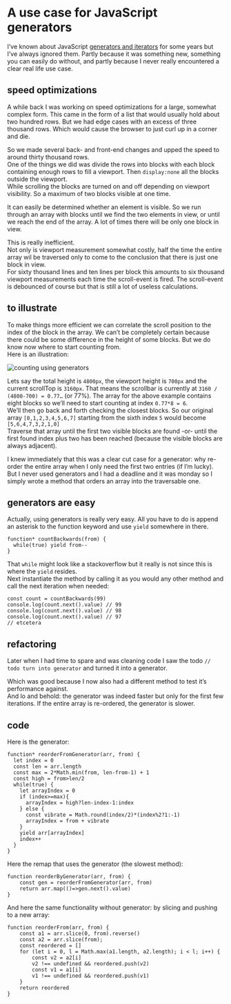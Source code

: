<!--
  id: 3418
  date: 2018-04-25
  modified: 2019-09-27
  slug: javascript-generators-iterators-use-case
  type: post
  header: Structure_Paris_les_Halles.jpg
  categories: code, JavaScript, skills
  tags: generators, iterators, speed
  metaKeyword: generators
  metaDescription: I’ve always ignored JavaScript generators and iterators partly because I never really encountered a clear real life use case.
-->

# A use case for JavaScript generators

I’ve known about JavaScript [generators and iterators](https://developer.mozilla.org/en-US/docs/Web/JavaScript/Guide/Iterators_and_Generators) for some years but I’ve always ignored them. Partly because it was something new, something you can easily do without, and partly because I never really encountered a clear real life use case.

## speed optimizations

A while back I was working on speed optimizations for a large, somewhat complex form. This came in the form of a list that would usually hold about two hundred rows. But we had edge cases with an excess of three thousand rows. Which would cause the browser to just curl up in a corner and die.

So we made several back- and front-end changes and upped the speed to around thirty thousand rows.  
One of the things we did was divide the rows into blocks with each block containing enough rows to fill a viewport. Then `display:none` all the blocks outside the viewport.  
While scrolling the blocks are turned on and off depending on viewport visibility. So a maximum of two blocks visible at one time.

It can easily be determined whether an element is visible. So we run through an array with blocks until we find the two elements in view, or until we reach the end of the array. A lot of times there will be only one block in view.

This is really inefficient.  
Not only is viewport measurement somewhat costly, half the time the entire array wil be traversed only to come to the conclusion that there is just one block in view.  
For sixty thousand lines and ten lines per block this amounts to six thousand viewport measurements each time the scroll-event is fired. The scroll-event is debounced of course but that is still a lot of useless calculations.

## to illustrate

To make things more efficient we can correlate the scroll position to the index of the block in the array. We can’t be completely certain because there could be some difference in the height of some blocks. But we do know now where to start counting from.  
Here is an illustration:

![counting using generators](https://res.cloudinary.com/dn1rmdjs5/image/upload/v1566568756/rv/untitled-2.svg)

Lets say the total height is `4800px`, the viewport height is `700px` and the current scrollTop is `3160px`. That means the scrollbar is currently at `3160 / (4800-700) = 0.77…` (or 77%). The array for the above example contains eight blocks so we’ll need to start counting at index `0.77*8 = 6`.  
We’ll then go back and forth checking the closest blocks. So our original array `[0,1,2,3,4,5,6,7]` starting from the sixth index `5` would become `[5,6,4,7,3,2,1,0]`  
Traverse that array until the first two visible blocks are found -or- until the first found index plus two has been reached (because the visible blocks are always adjacent).

I knew immediately that this was a clear cut case for a generator: why re-order the entire array when I only need the first two entries (if I’m lucky).  
But I never used generators and I had a deadline and it was monday so I simply wrote a method that orders an array into the traversable one.

## generators are easy

Actually, using generators is really very easy. All you have to do is append an asterisk to the function keyword and use `yield` somewhere in there.

    function* countBackwards(from) {
      while(true) yield from--
    }

That `while` might look like a stackoverflow but it really is not since this is where the `yield` resides.  
Next instantiate the method by calling it as you would any other method and call the next iteration when needed:

    const count = countBackwards(99)
    console.log(count.next().value) // 99
    console.log(count.next().value) // 98
    console.log(count.next().value) // 97
    // etcetera

## refactoring

Later when I had time to spare and was cleaning code I saw the todo `// todo turn into generator` and turned it into a generator.

Which was good because I now also had a different method to test it’s performance against.  
And lo and behold: the generator was indeed faster but only for the first few iterations. If the entire array is re-ordered, the generator is slower.

## code

Here is the generator:

    function* reorderFromGenerator(arr, from) {  
      let index = 0  
      const len = arr.length  
      const max = 2*Math.min(from, len-from-1) + 1  
      const high = from>len/2  
      while(true) {  
        let arrayIndex = 0  
        if (index>=max){  
          arrayIndex = high?len-index-1:index  
        } else {  
          const vibrate = Math.round(index/2)*(index%2?1:-1)  
          arrayIndex = from + vibrate  
        }  
        yield arr[arrayIndex]  
        index++  
      }  
    }  

Here the remap that uses the generator (the slowest method):

    function reorderByGenerator(arr, from) {  
        const gen = reorderFromGenerator(arr, from)  
        return arr.map(()=>gen.next().value)  
    }  

And here the same functionality without generator: by slicing and pushing to a new array:

    function reorderFrom(arr, from) {  
        const a1 = arr.slice(0, from).reverse()  
        const a2 = arr.slice(from);  
        const reordered = []  
        for (let i = 0, l = Math.max(a1.length, a2.length); i < l; i++) {  
            const v2 = a2[i]  
            v2 !== undefined && reordered.push(v2)  
            const v1 = a1[i]  
            v1 !== undefined && reordered.push(v1)  
        }  
        return reordered  
    }